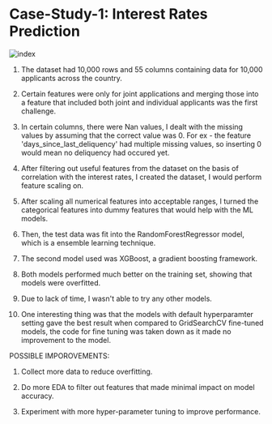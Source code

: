 # Case-Study-1: Interest Rates Prediction
![index](https://user-images.githubusercontent.com/28758956/139824545-972d9ecb-659d-4610-a9d1-3df95a787336.jpg)

1. The dataset had 10,000 rows and 55 columns containing data for 10,000 applicants across the country.


2. Certain features were only for joint applications and merging those into a feature that included both joint and individual applicants was the first challenge.


3. In certain columns, there were Nan values, I dealt with the missing values by assuming that the correct value was 0. For ex - the feature 'days_since_last_deliquency' had multiple missing values, so inserting 0 would mean no deliquency had occured yet.


4. After filtering out useful features from the dataset on the basis of correlation with the interest rates, I created the dataset, I would perform feature scaling on.


5. After scaling all numerical features into acceptable ranges, I turned the categorical features into dummy features that would help with the ML models.


6. Then, the test data was fit into the RandomForestRegressor model, which is a ensemble learning technique.

7. The second model used was XGBoost, a gradient boosting framework.

8. Both models performed much better on the training set, showing that models were overfitted.

9. Due to lack of time, I wasn't able to try any other models.

10. One interesting thing was that the models with default hyperparamter setting gave the best result when compared to GridSearchCV fine-tuned models, the code for fine tuning was taken down as it made no improvement to the model.


POSSIBLE IMPOROVEMENTS:

1. Collect more data to reduce overfitting.

2. Do more EDA to filter out features that made minimal impact on model accuracy.

3. Experiment with more hyper-parameter tuning to improve performance.

